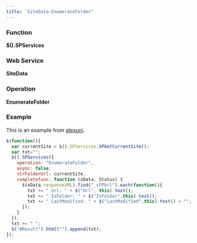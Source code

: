 ```yaml
---
title: 'SiteData-EnumerateFolder'
---
```


### Function

**$().SPServices**

### Web Service

**SiteData**

### Operation

**EnumerateFolder**

### Example

This is an example from [alexuni](http://www.codeplex.com/site/users/view/alexuni).

```javascript
$(function(){
  var currentSite = $().SPServices.SPGetCurrentSite();
  var txt="";
  $().SPServices({
    operation: "EnumerateFolder",
    async: false,
    strFolderUrl: currentSite,
    completefunc: function (xData, Status) {
      $(xData.responseXML).find("_sFPUrl").each(function(){
        txt += " Url: " + $("Url", this).text();
        txt += " IsFolder: " + $("IsFolder",this).text();
        txt += " LastModified: " + $("LastModified",this).text() + "";
      });
    }
  });
  txt += " ";
  $("#Result").html("").append(txt);
});
```
